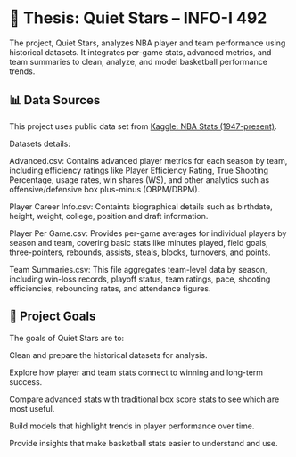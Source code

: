 # 🏀 Thesis: Quiet Stars – INFO-I 492

The project, Quiet Stars, analyzes NBA player and team performance using historical datasets. It integrates per-game stats, advanced metrics, and team summaries to clean, analyze, and model basketball performance trends.

## 📊 Data Sources

This project uses public data set from <a href="https://www.kaggle.com/datasets/sumitrodatta/nba-aba-baa-stats">Kaggle: NBA Stats (1947-present)</a>.

Datasets details:

Advanced.csv: Contains advanced player metrics for each season by team, including efficiency ratings like Player Efficiency Rating, True Shooting Percentage, usage rates, win shares (WS), and other analytics such as offensive/defensive box plus-minus (OBPM/DBPM).

Player Career Info.csv: Containts biographical details such as birthdate, height, weight, college, position and draft information. 

Player Per Game.csv: Provides per-game averages for individual players by season and team, covering basic stats like minutes played, field goals, three-pointers, rebounds, assists, steals, blocks, turnovers, and points.

Team Summaries.csv: This file aggregates team-level data by season, including win-loss records, playoff status, team ratings, pace, shooting efficiencies, rebounding rates, and attendance figures. 

## 🎯 Project Goals

The goals of Quiet Stars are to:

Clean and prepare the historical datasets for analysis.

Explore how player and team stats connect to winning and long-term success.

Compare advanced stats with traditional box score stats to see which are most useful.

Build models that highlight trends in player performance over time.

Provide insights that make basketball stats easier to understand and use.





